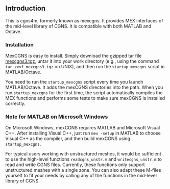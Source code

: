 ## Introduction

This is cgns4m, formerly known as mexcgns. It provides MEX interfaces of the mid-level library of CGNS. It is compatible with both MATLAB and Octave. 

### Installation

MexCGNS is easy to install. Simply download the gzipped tar file [mexcgns3.tgz](https://github.com/mexcgns/mexcgns/archive/master.tar.gz), untar it into your work directory (e.g., using the command `tar zxvf mexcgns3.tgz` on UNIX), and then run the `startup_mexcgns` script in MATLAB/Octave.

You need to run the `startup_mexcgns` script every time you launch MATLAB/Octave. It  adds the mexCGNS directories into the path. When you run `startup_mexcgns` for the first time, the script automatically compiles the MEX functions and performs some tests to make sure mexCGNS is installed correctly.

### Note for MATLAB on Microsoft Windows

On Microsoft Windows, mexCGNS requires MATLAB and Microsoft Visual C++. After installing Visual C++, just run `mex -setup` in MATLAB to choose Visual C++ as the compiler, and then build mexCGNS using `startup_mexcgns`.

For typical users working with unstructured meshes, it would be sufficient 
to use the high-level functions `readcgns_unstr.m` and `writecgns_unstr.m` to 
read and write CGNS files. Currently, these functions only support 
unstructured meshes with a single zone. You can also adapt these M-files 
yourself to fit your needs by calling any of the functions in the mid-level 
library of CGNS.
